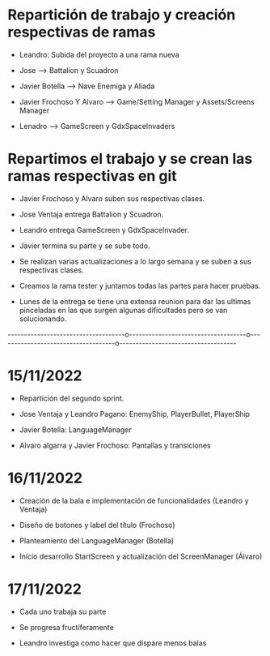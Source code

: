 # Repartición de trabajo y creación respectivas de ramas
- Leandro: Subida del proyecto a una rama nueva

- Jose --> Battalion y Scuadron

- Javier Botella --> Nave Enemiga y Aliada

- Javier Frochoso Y Alvaro --> Game/Setting Manager y Assets/Screens Manager

- Lenadro --> GameScreen y GdxSpaceInvaders

# Repartimos el trabajo y se crean las ramas respectivas en git
- Javier Frochoso y Alvaro suben sus respectivas clases.

- Jose Ventaja entrega Battalion y Scuadron.

- Leandro entrega  GameScreen y GdxSpaceInvader.

- Javier termina su parte y se sube todo.

- Se realizan varias actualizaciones a lo largo semana y se suben a sus respectivas clases.

- Creamos la rama tester y juntamos todas las partes para hacer pruebas.

- Lunes de la entrega se tiene una extensa reunion para dar las ultimas pinceladas en las que surgen algunas dificultades pero se van solucionando.

------------------------------------o------------------------------------o------------------------------------o------------------------------------

# 15/11/2022
- Repartición del segundo sprint.

- Jose Ventaja y Leandro Pagano: EnemyShip, PlayerBullet, PlayerShip

- Javier Botella: LanguageManager

- Alvaro algarra y Javier Frochoso: Pantallas y transiciones

# 16/11/2022
- Creación de la bala e implementación de funcionalidades (Leandro y Ventaja)

- Diseño de botones y label del título (Frochoso)

- Planteamiento del LanguageManager (Botella)

- Inicio desarrollo StartScreen y actualización del ScreenManager (Álvaro)

# 17/11/2022
- Cada uno trabaja su parte

- Se progresa fructíferamente

- Leandro investiga como hacer que dispare menos balas
